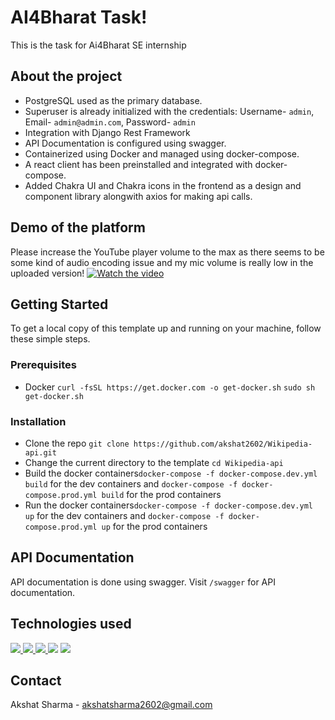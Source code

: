 
# AI4Bharat Task!

This is the task for Ai4Bharat SE internship



## About the project 
-   PostgreSQL used as the primary database.
-   Superuser is already initialized with the credentials: Username- `admin`, Email- `admin@admin.com`, Password- `admin`
-   Integration with Django Rest Framework
-   API Documentation is configured using swagger.
-   Containerized using Docker and managed using docker-compose.
-   A react client has been preinstalled and integrated with docker-compose.
-   Added Chakra UI and Chakra icons in the frontend as a design and component library alongwith axios for making api calls.

## Demo of the platform
Please increase the YouTube player volume to the max as there seems to be some kind of audio encoding issue and my mic volume is really low in the uploaded version!
[![Watch the video](https://img.youtube.com/vi/qRQyaNZk-ls/maxresdefault.jpg)](https://youtu.be/qRQyaNZk-ls)


## Getting Started
To get a local copy of this template up and running on your machine, follow these simple steps.
### Prerequisites
- Docker
`curl -fsSL https://get.docker.com -o get-docker.sh`
`sudo sh get-docker.sh`

### Installation
- Clone the repo `git clone https://github.com/akshat2602/Wikipedia-api.git`
- Change the current directory to the template `cd Wikipedia-api`
- Build the docker containers`docker-compose -f docker-compose.dev.yml build` for the dev containers and `docker-compose -f docker-compose.prod.yml build` for the prod containers
- Run the docker containers`docker-compose -f docker-compose.dev.yml up` for the dev containers and `docker-compose -f docker-compose.prod.yml up` for the prod containers

## API Documentation
API documentation is done using swagger. Visit `/swagger` for API documentation.

## Technologies used
<a href="https://www.djangoproject.com/" target="_blank"><img src="https://img.shields.io/badge/Django-092E20?style=for-the-badge&logo=django&logoColor=white"/> </a>
<a href="https://www.django-rest-framework.org/" target="_blank"> <img src="https://img.shields.io/badge/DJANGO-REST-ff1709?style=for-the-badge&logo=django&logoColor=white&color=ff1709&labelColor=gray" /> </a>
<a href="https://www.docker.com/" target="_blank"><img src="https://img.shields.io/badge/Docker-2496ED?style=for-the-badge&logo=docker&logoColor=white"/> </a>
<a href="https://www.postgresql.org" target="_blank"> <img src="https://img.shields.io/badge/PostgreSQL-316192?style=for-the-badge&logo=postgresql&logoColor=white"/></a>
<a href="https://www.nextjs.org/" target="_blank"> <img src="https://img.shields.io/badge/React.JS-000000?style=for-the-badge&logo=react.js&logoColor=white"/> </a>

## Contact

Akshat Sharma - [akshatsharma2602@gmail.com](mailto:akshatsharma2602@gmail.com)
	
